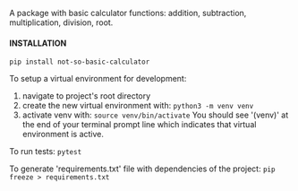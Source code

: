 A package with basic calculator functions: addition, subtraction, multiplication, division, root.

#### INSTALLATION
`pip install not-so-basic-calculator`

To setup a virtual environment for development:
1. navigate to project's root directory
2. create the new virtual environment with:
`python3 -m venv venv`
3. activate venv with:
    `source venv/bin/activate`
You should see '(venv)' at the end of your terminal prompt line which indicates that virtual environment is active.

To run tests:
    `pytest`

To generate 'requirements.txt' file with dependencies of the project:
    `pip freeze > requirements.txt`